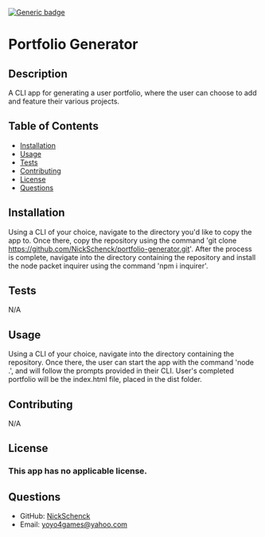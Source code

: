 [![Generic badge](https://img.shields.io/badge/license-N/A-<COLOR>.svg)](#license)
  # Portfolio Generator
  ## Description
  A CLI app for generating a user portfolio, where the user can choose to add and feature their various projects.
  ## Table of Contents
  * [Installation](#installation)
  * [Usage](#usage)
  * [Tests](#tests)
  * [Contributing](#contributing)
  * [License](#license)
  * [Questions](#questions)
  ## Installation
  Using a CLI of your choice, navigate to the directory you'd like to copy the app to. Once there, copy the repository using the command 'git clone https://github.com/NickSchenck/portfolio-generator.git'. After the process is complete, navigate into the directory containing the repository and install the node packet inquirer using the command 'npm i inquirer'.
  ## Tests
  N/A
  ## Usage
  Using a CLI of your choice, navigate into the directory containing the repository. Once there, the user can start the app with the command 'node .', and will follow the prompts provided in their CLI. User's completed portfolio will be the index.html file, placed in the dist folder.
  ## Contributing
  N/A
  ## License
  ### This app has no applicable license.
  ## Questions
  * GitHub: [NickSchenck](https://github.com/NickSchenck)
  * Email: 
  [yoyo4games@yahoo.com](mailto:yoyo4games@yahoo.com)
  